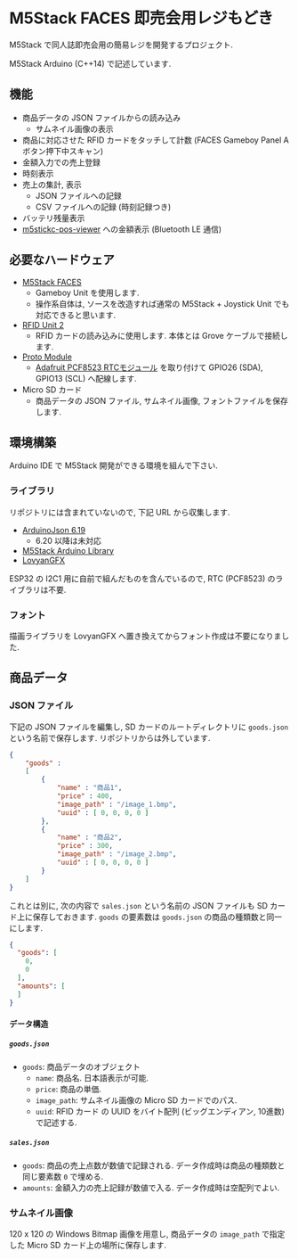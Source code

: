 # M5Stack FACES 即売会用レジもどき

M5Stack で同人誌即売会用の簡易レジを開発するプロジェクト.

M5Stack Arduino (C++14) で記述しています.

## 機能

- 商品データの JSON ファイルからの読み込み
  - サムネイル画像の表示
- 商品に対応させた RFID カードをタッチして計数 (FACES Gameboy Panel Aボタン押下中スキャン)
- 金額入力での売上登録
- 時刻表示
- 売上の集計, 表示
  - JSON ファイルへの記録
  - CSV ファイルへの記録 (時刻記録つき)
- バッテリ残量表示
- [m5stickc-pos-viewer](https://github.com/nnm-t/m5stickc-pos-viewer) への金額表示 (Bluetooth LE 通信)

## 必要なハードウェア

- [M5Stack FACES](https://m5stack.com/products/face)
  - Gameboy Unit を使用します.
  - 操作系自体は, ソースを改造すれば通常の M5Stack + Joystick Unit でも対応できると思います.
- [RFID Unit 2](https://docs.m5stack.com/en/unit/rfid2)
  - RFID カードの読み込みに使用します. 本体とは Grove ケーブルで接続します.
- [Proto Module](https://shop.m5stack.com/products/proto-module)
  - [Adafruit PCF8523 RTCモジュール](https://www.adafruit.com/product/3295) を取り付けて GPIO26 (SDA), GPIO13 (SCL) へ配線します.
- Micro SD カード
  - 商品データの JSON ファイル, サムネイル画像, フォントファイルを保存します.

## 環境構築

Arduino IDE で M5Stack 開発ができる環境を組んで下さい.

### ライブラリ

リポジトリには含まれていないので, 下記 URL から収集します.

- [ArduinoJson 6.19](https://arduinojson.org/)
  - 6.20 以降は未対応
- [M5Stack Arduino Library](https://github.com/m5stack/M5Stack)
- [LovyanGFX](https://github.com/lovyan03/LovyanGFX)

ESP32 の I2C1 用に自前で組んだものを含んでいるので, RTC (PCF8523) のライブラリは不要.

### フォント

描画ライブラリを LovyanGFX へ置き換えてからフォント作成は不要になりました.

## 商品データ

### JSON ファイル

下記の JSON ファイルを編集し, SD カードのルートディレクトリに `goods.json` という名前で保存します.
リポジトリからは外しています.

```json
{
    "goods" : 
    [
        { 
            "name" : "商品1",
            "price" : 400,
            "image_path" : "/image_1.bmp",
            "uuid" : [ 0, 0, 0, 0 ]
        },
        {
            "name" : "商品2",
            "price" : 300,
            "image_path" : "/image_2.bmp",
            "uuid" : [ 0, 0, 0, 0 ]
        }
    ]
}
```

これとは別に, 次の内容で `sales.json` という名前の JSON ファイルも SD カード上に保存しておきます.
`goods` の要素数は `goods.json` の商品の種類数と同一にします.

```json
{
  "goods": [
    0,
    0
  ],
  "amounts": [
  ]
}
```

#### データ構造

##### `goods.json`

- `goods`: 商品データのオブジェクト
  - `name`: 商品名. 日本語表示が可能.
  - `price`: 商品の単価.
  - `image_path`: サムネイル画像の Micro SD カードでのパス.
  - `uuid`: RFID カード の UUID をバイト配列 (ビッグエンディアン, 10進数) で記述する.

##### `sales.json`

- `goods`: 商品の売上点数が数値で記録される. データ作成時は商品の種類数と同じ要素数 `0` で埋める.
- `amounts`: 金額入力の売上記録が数値で入る. データ作成時は空配列でよい.

### サムネイル画像

120 x 120 の Windows Bitmap 画像を用意し, 商品データの `image_path` で指定した Micro SD カード上の場所に保存します.
